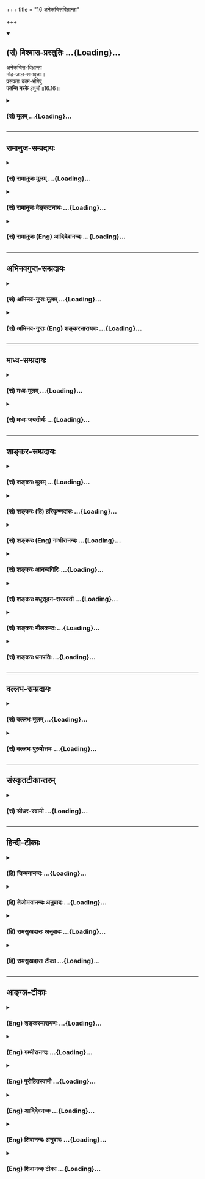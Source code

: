 +++
title = "16 अनेकचित्तविभ्रान्ता"

+++
<div class="js_include" newlevelforh1="2" title="(सं) विश्वास-प्रस्तुतिः" unfilled url="/mahAbhAratam/shlokashaH/06-bhIShma-parva/03-bhagavad-gItA-parva/saMskRtam/vishvAsa-prastutiH/16_daivAsura-sampad-vib/16_anekachittavibhrA.md">
<details open><summary><h2>(सं) विश्वास-प्रस्तुतिः ...{Loading}...</h2></summary>

अनेकचित्त-विभ्रान्ता  
मोह-जाल-समावृताः।  
प्रसक्ताः काम-भोगेषु  
**पतन्ति नरके** ऽशुचौ॥16.16॥
</details>
</div>
<div class="js_include collapsed" newlevelforh1="3" title="(सं) मूलम्" unfilled url="/mahAbhAratam/shlokashaH/06-bhIShma-parva/03-bhagavad-gItA-parva/saMskRtam/mUlam/16_daivAsura-sampad-vib/16_anekachittavibhrA.md">
<details><summary><h3>(सं) मूलम् ...{Loading}...</h3></summary>

अनेकचित्तविभ्रान्ता मोहजालसमावृताः।  
प्रसक्ताः कामभोगेषु पतन्ति नरकेऽशुचौ।।16.16।।
</details>
</div>


_________________
## रामानुज-सम्प्रदायः
<div class="js_include collapsed" newlevelforh1="3" title="(सं) रामानुजः मूलम्" unfilled url="/mahAbhAratam/shlokashaH/06-bhIShma-parva/03-bhagavad-gItA-parva/saMskRtam/rAmAnujaH/mUlam/16_daivAsura-sampad-vib/16_anekachittavibhrA.md">
<details><summary><h3>(सं) रामानुजः मूलम् ...{Loading}...</h3></summary>

।।16.16।। अदृष्टेश्वरादिसहकारम् ऋते स्वेन एव सर्वं कर्तुं शक्यम् इति
कृत्वा एवं कुर्याम् एतत् च कुर्याम् अन्यत् च कुर्याम् इति
**अनेकचित्तविभ्रान्ताः** -- अनेकचित्ततया विभ्रान्ताः एवंरूपेण मोहजालेन
**समावृताः** **कामभोगेषु** प्रकर्षेण **सक्ताः** मध्ये मृताः **अशुचौ नरके
पतन्ति।**

</details>
</div>
<div class="js_include collapsed" newlevelforh1="3" title="(सं) रामानुजः वेङ्कटनाथः" unfilled url="/mahAbhAratam/shlokashaH/06-bhIShma-parva/03-bhagavad-gItA-parva/saMskRtam/rAmAnujaH/venkaTanAthaH/16_daivAsura-sampad-vib/16_anekachittavibhrA.md">
<details><summary><h3>(सं) रामानुजः वेङ्कटनाथः ...{Loading}...</h3></summary>

  
  
।।16.16।। ईश्वरे न्यस्तभरा हि प्रायशो निश्चिताः; तद्व्यतिरेकमाह --
स्वेनैव सर्वमिति। इति कृत्वा -- इति मत्वेत्यर्थः। चिन्तारूपवृत्तियुक्तं
मन एव चित्तम्; तत्प्रवृत्तिभेदादनेकत्वोक्तिः तद्दर्शयतिएवं
कुर्यामित्यादिना। विभ्रान्ताः विक्षिप्ता इत्यर्थः। यद्वा
विभ्रान्तिर्विपरीतज्ञानम्; मोहस्त्वज्ञानम्। अथवाअन्यथा चिन्तितं कार्यं
देवेन कृतमन्यथा इति न्यायाच्चिन्तानामेव भ्रान्तिरूपत्वमाहएवं रूपेणेति। न
जातु कामः कामानामुपभोगेन शाम्यति। हविषा कृष्णवर्त्मेव भूय एवाभिवर्धते
\[वि.पु.4।10।23भाग.9।19।14म.भा.17।75।50मनुः.2।94\] इत्ययमर्थ उपसर्गेण
द्योत्यत इत्याहप्रकर्षेण सक्ता इति। इदं कृतमिदं कार्यमिदमन्यत्कृताकृतम्।
एवमीहासमायुक्तं कृतान्तः कुरुते वशे इत्युक्तमाहमध्ये मृता इति। अशुचौ
कामभोगे प्रसक्तानां तथाविधमेव फलमित्यभिप्रायेण नरकस्याशुचित्वविशेषणम्।
पूयरुधिरवसादिमयत्वं चाशुचित्वम्।  
  

</details>
</div>
<div class="js_include collapsed" newlevelforh1="3" title="(सं) रामानुजः (Eng) आदिदेवानन्दः" unfilled url="/mahAbhAratam/shlokashaH/06-bhIShma-parva/03-bhagavad-gItA-parva/saMskRtam/rAmAnujaH/english/AdidevAnandaH/16_daivAsura-sampad-vib/16_anekachittavibhrA.md">
<details><summary><h3>(सं) रामानुजः (Eng) आदिदेवानन्दः ...{Loading}...</h3></summary>

16.16 As do not accept the need for the help of past Karma and the Lord for their achievements and believe them to be only due to their own efforts, they are 'bewildered' by many thoughts, 'Thus I shall do, this I shall accomplish, and still another I shall achieve.' In this way they are ensnared by the net of delusion. Highly addicted to sensual enjoyments, they die in the middle of such enjoyments and fall into foul Naraka \[Naraka is sometimes translated as hell. This is the Christian conception. In the Hindu view it is purgatory where through intense sufferings the Jiva is purged of sins\].

</details>
</div>


_________________
## अभिनवगुप्त-सम्प्रदायः
<div class="js_include collapsed" newlevelforh1="3" title="(सं) अभिनव-गुप्तः मूलम्" unfilled url="/mahAbhAratam/shlokashaH/06-bhIShma-parva/03-bhagavad-gItA-parva/saMskRtam/abhinava-guptaH/mUlam/16_daivAsura-sampad-vib/16_anekachittavibhrA.md">
<details><summary><h3>(सं) अभिनव-गुप्तः मूलम् ...{Loading}...</h3></summary>

।।16.13 -- 16.16।। इहमद्येत्यादि अशुचौ इत्यन्तम्। अनेकचित्ता +++(A
अनेकचिन्ताः N अनेकचित्तविभ्रान्ताः)+++ इतिनिश्चयाभावात्। अशुचौ निरये;
अवीच्यादौ; जन्ममरणसन्ताने च।

</details>
</div>
<div class="js_include collapsed" newlevelforh1="3" title="(सं) अभिनव-गुप्तः (Eng) शङ्करनारायणः" unfilled url="/mahAbhAratam/shlokashaH/06-bhIShma-parva/03-bhagavad-gItA-parva/saMskRtam/abhinava-guptaH/english/shankaranArAyaNaH/16_daivAsura-sampad-vib/16_anekachittavibhrA.md">
<details><summary><h3>(सं) अभिनव-गुप्तः (Eng) शङ्करनारायणः ...{Loading}...</h3></summary>

16.13-16 Idam adya etc. upto asucau. Endowed with many thoughts etc.
For, they do not have any conviction. Into the hell and what is foul :
in the \[hell\] Avici and the like and in the regular succession of
birth and death.

</details>
</div>


_________________
## माध्व-सम्प्रदायः
<div class="js_include collapsed" newlevelforh1="3" title="(सं) मध्वः मूलम्" unfilled url="/mahAbhAratam/shlokashaH/06-bhIShma-parva/03-bhagavad-gItA-parva/saMskRtam/madhvaH/mUlam/16_daivAsura-sampad-vib/16_anekachittavibhrA.md">
<details><summary><h3>(सं) मध्वः मूलम् ...{Loading}...</h3></summary>

।।16.16।। Sri Madhvacharya did not comment on this sloka.,

</details>
</div>
<div class="js_include collapsed" newlevelforh1="3" title="(सं) मध्वः जयतीर्थः" unfilled url="/mahAbhAratam/shlokashaH/06-bhIShma-parva/03-bhagavad-gItA-parva/saMskRtam/madhvaH/jayatIrthaH/16_daivAsura-sampad-vib/16_anekachittavibhrA.md">
<details><summary><h3>(सं) मध्वः जयतीर्थः ...{Loading}...</h3></summary>

।।16.16।। Sri Jayatirtha did not comment on this sloka.  
  

</details>
</div>


_________________
## शाङ्कर-सम्प्रदायः
<div class="js_include collapsed" newlevelforh1="3" title="(सं) शङ्करः मूलम्" unfilled url="/mahAbhAratam/shlokashaH/06-bhIShma-parva/03-bhagavad-gItA-parva/saMskRtam/shankaraH/mUlam/16_daivAsura-sampad-vib/16_anekachittavibhrA.md">
<details><summary><h3>(सं) शङ्करः मूलम् ...{Loading}...</h3></summary>

।।16.16।। --,**अनेकचित्तविभ्रान्ताः** उक्तप्रकारैः अनेकैः चित्तैः विविधं
भ्रान्ताः अनेकचित्तविभ्रान्ताः; **मोहजालसमावृताः** मोहः अविवेकः अज्ञानं
तदेव जालमिव आवरणात्मकत्वात्; तेन समावृताः। **प्रसक्ताः कामभोगेषु**
तत्रैव निषण्णाः सन्तः तेन उपचितकल्मषाः **पतन्ति नरके अशुचौ**
वैतरण्यादौ।।

</details>
</div>
<div class="js_include collapsed" newlevelforh1="3" title="(सं) शङ्करः (हि) हरिकृष्णदासः" unfilled url="/mahAbhAratam/shlokashaH/06-bhIShma-parva/03-bhagavad-gItA-parva/saMskRtam/shankaraH/hindI/harikRShNadAsaH/16_daivAsura-sampad-vib/16_anekachittavibhrA.md">
<details><summary><h3>(सं) शङ्करः (हि) हरिकृष्णदासः ...{Loading}...</h3></summary>

।।16.16।। उपर्युक्त अनेक प्रकारके विचारोंसे भ्रान्तचित्त हुए और मोहरूप
जालमें फँसे हुए; अर्थात् अविवेक ही मोह है; वह जालकी भाँति फँसानेवाला
होनेसे जाल है; उसमे फँसे हुए; तथा विषय भोगोंमें अत्यन्त आसक्त हुए --
उन्हींमें गहरे डूबे हुए मनुष्य; उन भोगोंके द्वारा पापोंका सञ्चय करके;
वैतरणी आदि अशुद्ध नरकोंमें गिरते हैं।

</details>
</div>
<div class="js_include collapsed" newlevelforh1="3" title="(सं) शङ्करः (Eng) गम्भीरानन्दः" unfilled url="/mahAbhAratam/shlokashaH/06-bhIShma-parva/03-bhagavad-gItA-parva/saMskRtam/shankaraH/english/gambhIrAnandaH/16_daivAsura-sampad-vib/16_anekachittavibhrA.md">
<details><summary><h3>(सं) शङ्करः (Eng) गम्भीरानन्दः ...{Loading}...</h3></summary>

16.16 Aneka-citta-vibhrantah, bewildered by numerous thoughts,
confounded variously by thoughts of the kind stated above;
moha-jala-samavrtah, caught in the net of delusion-moha is
non-discrimination, lack of understanding; that itself is like a net
because of its nature of covering; enshrouded by that; prasaktah,
engrossed; kama-bhogesu, in the enjoyment of desirable objects, being
immersed in that itself; they patanti, fall, owing to the sins
accumulated thery; asucau, into a foul; narake, hell, such as Vaitarani.
\[Vaitarani: It is the most terrible place of punishment; a river filled
with all kinds of filth-blood, hair, bones etc., and running with great
impetuosity, hot and fetid. The other hells are Tamisra, Andhatamisra,
Raurava, Kumbhipaka, and so on.\]

</details>
</div>
<div class="js_include collapsed" newlevelforh1="3" title="(सं) शङ्करः आनन्दगिरिः" unfilled url="/mahAbhAratam/shlokashaH/06-bhIShma-parva/03-bhagavad-gItA-parva/saMskRtam/shankaraH/AnandagiriH/16_daivAsura-sampad-vib/16_anekachittavibhrA.md">
<details><summary><h3>(सं) शङ्करः आनन्दगिरिः ...{Loading}...</h3></summary>

।।16.16।। उक्तप्रकारविपर्ययेण कृत्याकृत्यविवेकविकलानां किं
स्यादित्यपेक्षायामाह -- **अनेकेति।** कामा विषयास्तेषां भोगेषु
तत्प्रयुक्तेषूपभोगेष्विति यावत्।

</details>
</div>
<div class="js_include collapsed" newlevelforh1="3" title="(सं) शङ्करः मधुसूदन-सरस्वती" unfilled url="/mahAbhAratam/shlokashaH/06-bhIShma-parva/03-bhagavad-gItA-parva/saMskRtam/shankaraH/madhusUdana-sarasvatI/16_daivAsura-sampad-vib/16_anekachittavibhrA.md">
<details><summary><h3>(सं) शङ्करः मधुसूदन-सरस्वती ...{Loading}...</h3></summary>

।।16.16।। अनेकेति। उक्तप्रकारैरनेकैश्चित्तैस्तत्तद्दुष्टसंकल्पैर्विविधं
भ्रान्ताः यतो मोहजालसमावृताः मोहो हिताहितवस्तुविवेकासामर्थ्यं तदेव
जालमावरणात्मकत्वेन बन्धहेतुत्वात्तेन सम्यगावृताः सर्वतो वेष्टिताः।
मत्स्या इव सूत्रमयेन जालेन परवशीकृता इत्यर्थः। अतएव स्वानिष्टसाधनेष्वपि
कामभोगेषु प्रसक्ताः सर्वथा तदेकपराः प्रतिक्षणमुपचीयमानकल्मषाः पतन्ति
नरके वैतरण्यादौ अशुचौ विण्मूत्रश्लेष्मादिपूर्णे।

</details>
</div>
<div class="js_include collapsed" newlevelforh1="3" title="(सं) शङ्करः नीलकण्ठः" unfilled url="/mahAbhAratam/shlokashaH/06-bhIShma-parva/03-bhagavad-gItA-parva/saMskRtam/shankaraH/nIlakaNThaH/16_daivAsura-sampad-vib/16_anekachittavibhrA.md">
<details><summary><h3>(सं) शङ्करः नीलकण्ठः ...{Loading}...</h3></summary>

।।16.16।। अनेकं नास्ति एकं चिन्तनीयं यस्य तदनेकं बहुषु विषयेषु
पूर्वोक्तेषु लग्नं चित्तं येषां ते अनेकचित्तास्ते च ते विभ्रान्ताश्च
किमिदमादौ साधनीयमिदमादौ साधनीयमिति विशेषेण भ्रान्त्याकुला
अनेकचित्तविभ्रान्ताः। मोहः असत्स्वपि सद्बुद्धिस्तदेव जालं तेन
सम्यगावृताः। प्रसक्ताः प्रकर्षेण लग्नाः। अशुचौ विण्मूत्रादिमये।

</details>
</div>
<div class="js_include collapsed" newlevelforh1="3" title="(सं) शङ्करः धनपतिः" unfilled url="/mahAbhAratam/shlokashaH/06-bhIShma-parva/03-bhagavad-gItA-parva/saMskRtam/shankaraH/dhanapatiH/16_daivAsura-sampad-vib/16_anekachittavibhrA.md">
<details><summary><h3>(सं) शङ्करः धनपतिः ...{Loading}...</h3></summary>

।।16.16।। एवमभिप्रायवन्त आसुराः कृत्याकत्यविवेकहीनाः कस्मिल्ँ लोके
गच्छन्तीत्याकाङ्क्षायामाह।
अनेकचित्तविभ्रान्ताःउक्तप्रकारेरनैकेश्चत्तैस्तदुष्टसंकल्पैर्विभ्रान्ताः
विवधं भ्रान्ताः मोहजालसमावृताः कार्याकार्यहिताहितसारसारहेयोपादेयाविवेको
मोहः स एव जालमिवावरणात्मकत्वात् तेन सभ्यगावृताः पक्षिण इव सूत्रमयेन
जालेन बन्धनं गताः प्रसक्ताः कामभोगेषु कामानां विषयाणामुपभोगेषु प्रकर्षेण
सक्ता आसक्तिं गताः तत्रैव निष्ण्णाः एतादृशाः सन्तस्तेनोपचीयमानकल्मषा
अशुचौ विण्मूत्रादिपूर्णे वैतरण्यादिरुपे नरके पतन्ति।

</details>
</div>


_________________
## वल्लभ-सम्प्रदायः
<div class="js_include collapsed" newlevelforh1="3" title="(सं) वल्लभः मूलम्" unfilled url="/mahAbhAratam/shlokashaH/06-bhIShma-parva/03-bhagavad-gItA-parva/saMskRtam/vallabhaH/mUlam/16_daivAsura-sampad-vib/16_anekachittavibhrA.md">
<details><summary><h3>(सं) वल्लभः मूलम् ...{Loading}...</h3></summary>

।।16.16।। अनेकेति। अज्ञश्चार्द्धप्रबुद्धश्च ब्रह्माहमिति यो वदेत्।
महानरकजालेषु पच्यते नात्र संशयः इति ब्रह्माण्डोक्तेः। दुर्ज्ञाः
कामोपभोगेषु प्रसक्ता अशुचौ नरके पतन्ति।

</details>
</div>
<div class="js_include collapsed" newlevelforh1="3" title="(सं) वल्लभः पुरुषोत्तमः" unfilled url="/mahAbhAratam/shlokashaH/06-bhIShma-parva/03-bhagavad-gItA-parva/saMskRtam/vallabhaH/puruShottamaH/16_daivAsura-sampad-vib/16_anekachittavibhrA.md">
<details><summary><h3>(सं) वल्लभः पुरुषोत्तमः ...{Loading}...</h3></summary>

  
  
।।16.16।। एवमभिनिविष्टानां फलमाह -- अनेकेति। अनेकेषु क्षुद्रादिदेवेषु
मनोरथेषु वा व्याप्तं चित्तं तेन,विभ्रान्ताः विशेषेण भ्रान्ता
विक्षिप्ताः; तेनैव भ्रान्तिपरिकल्पितेन मोहमयेन जालेन समावृताः
सम्यगावृताः शकुन्ता इव सूत्रजाले ततो निस्सरणासमर्थाः -- तत्रापि
चेन्मत्स्मरणादिकं कुर्युस्तदा तु न पतेरन्; किन्तु खगादिवत्
स्वकुटुम्बचिन्तनपराः; कामभोगेषु पूर्वोक्तरीत्या प्रसक्ताः सन्तः; अशुचौ
पापात्मके परमदुःखनिधाने नरके विषयसुखात्मके आसक्त्युत्पादके पतन्ति।
पतनोक्त्या वैवश्यं ज्ञापितम्।  
  

</details>
</div>


_________________
## संस्कृतटीकान्तरम्
<div class="js_include collapsed" newlevelforh1="3" title="(सं) श्रीधर-स्वामी" unfilled url="/mahAbhAratam/shlokashaH/06-bhIShma-parva/03-bhagavad-gItA-parva/saMskRtam/shrIdhara-svAmI/16_daivAsura-sampad-vib/16_anekachittavibhrA.md">
<details><summary><h3>(सं) श्रीधर-स्वामी ...{Loading}...</h3></summary>

।।16.16।। एवंभूता यत्प्राप्नुवन्ति तच्छृणु **-- अनेकेति।** अनेकेषु
मनोरथेषु प्रवृत्तं चित्तमनेकचित्तं तेन विभ्रान्ताः विक्षिप्ताः मोहमयेन
जालेन समावृताः; मत्स्या इव सूत्रमयेन जानेन यन्त्रिताः। एवं कामभोगेषु
सक्ता अभिनिविष्टाः सन्तोऽशुचौ कश्मले नरके पतन्ति।

</details>
</div>


_________________
## हिन्दी-टीकाः
<div class="js_include collapsed" newlevelforh1="3" title="(हि) चिन्मयानन्दः" unfilled url="/mahAbhAratam/shlokashaH/06-bhIShma-parva/03-bhagavad-gItA-parva/hindI/chinmayAnandaH/16_daivAsura-sampad-vib/16_anekachittavibhrA.md">
<details><summary><h3>(हि) चिन्मयानन्दः ...{Loading}...</h3></summary>

।।16.16।। अनेकचित्त विभ्रान्ता आत्मकेन्द्रित और विषयासक्त पुरुष का मन
सदैव अस्थिर रहता है। अनेक प्रकार की भ्रामक कल्पनाओं में वह अपनी मन की
एकाग्रता की क्षमता को क्षीण कर लेता है। मोहजाल समावृता यदि ऐसे आसुरी
पुरुष का मन सारहीन स्वप्नों में बिखरा होता है; तो उसकी बुद्धि की स्थिति
भी दयनीय ही होती है। विवेक और निर्णय की उसकी क्षमता मोह और असत् मूल्यों
में फँस जाती है। आश्रियविहीन बुद्धि किस प्रकार उचित निर्णय और जीवन का
सही मूल्यांकन कर सकती है ऐसे दोषपूर्ण मन और बुद्धि के द्वारा जगत् का
अवलोकन करने पर सर्वत्र विषमता और विकृति के ही दर्शन होंगे; समता और
संस्कृति के नहीं। विषयों में आसक्त जिस पुरुष की बुद्धि मोह से आच्छादित हो
और मन विक्षेपों से अशान्त हो; तो उसकी इन्द्रियाँ भी असंयमित ही होंगी।
यदि कार की चालकशक्ति ही मदोन्मत्त हो; तो कार की गति भी संयमित नहीं हो
सकती। इस लिए; ऐसे आसुरी स्वभाव के पुरुष विषयभोगों में अत्यधिक आसक्त
हो,जाते हैं। वे अपवित्र नरक में गिरते हैं शरीर से थके; मन से भ्रमित और
बुद्धि से विचलित ये लोग यहीं पर स्वनिर्मित नरक में रहते हैं तथा अपने दुख
और कष्ट सभी को वितरित करते हैं। इस तथ्य को समझने के लिए हमें कोई महान्
दार्शनिक होने की आवश्यकता नहीं है। मनुष्य में यह सार्मथ्य है कि वह समता
के दर्शन से नरक को स्वर्ग में परिवर्तित कर सकता है और विषमता के दर्शन से
स्वर्ग को नरक भी बना सकता है। अयुक्त व्यक्तित्व का पुरुष किसी भी स्थिति
में शान्ति और पूर्णता का अनुभव नहीं करता। यदि समस्त वातावरण और
परिस्थितियाँ अनुकूल भी हों; तो वह अपनी आन्तरिक पीड़ा और दुख के द्वारा
उन्हें प्रतिकूल बना देता है। यदि इन आसुरी गुणों से युक्त केवल एक व्यक्ति
भी सुखद परिस्थितियों को दुखद बना सकता है; तो हम उस जगत् की दशा की
भलीभांति कल्पना कर सकते हैं जहाँ बहुसंख्यक लोगों की कमअधिक मात्रा में ये
ही धारणायें होती हैं। स्वर्ग और नरक का होना हमारे अन्तकरण की समता और
विषमता पर निर्भर करता है। आगे कहते हैं

</details>
</div>
<div class="js_include collapsed" newlevelforh1="3" title="(हि) तेजोमयानन्दः अनुवादः" unfilled url="/mahAbhAratam/shlokashaH/06-bhIShma-parva/03-bhagavad-gItA-parva/hindI/tejomayAnandaH/anuvAdaH/16_daivAsura-sampad-vib/16_anekachittavibhrA.md">
<details><summary><h3>(हि) तेजोमयानन्दः अनुवादः ...{Loading}...</h3></summary>

।।16.16।। अनेक प्रकार से भ्रमित चित्त वाले, मोह जाल में फँसे तथा
विषयभोगों में आसक्त ये लोग घोर, अपवित्र नरक में गिरते हैं।।

</details>
</div>
<div class="js_include collapsed" newlevelforh1="3" title="(हि) रामसुखदासः अनुवादः" unfilled url="/mahAbhAratam/shlokashaH/06-bhIShma-parva/03-bhagavad-gItA-parva/hindI/rAmasukhadAsaH/anuvAdaH/16_daivAsura-sampad-vib/16_anekachittavibhrA.md">
<details><summary><h3>(हि) रामसुखदासः अनुवादः ...{Loading}...</h3></summary>

।।16.16।। कामनाओंके कारण तरह-तरहसे भ्रमित चित्तवाले, मोह-जालमें अच्छी
तरहसे फँसे हुए तथा पदार्थों और भोगोंमें अत्यन्त आसक्त रहनेवाले मनुष्य
भयङ्कर नरकोंमें गिरते हैं।

</details>
</div>
<div class="js_include collapsed" newlevelforh1="3" title="(हि) रामसुखदासः टीका" unfilled url="/mahAbhAratam/shlokashaH/06-bhIShma-parva/03-bhagavad-gItA-parva/hindI/rAmasukhadAsaH/TIkA/16_daivAsura-sampad-vib/16_anekachittavibhrA.md">
<details><summary><h3>(हि) रामसुखदासः टीका ...{Loading}...</h3></summary>

।।16.16।।***व्याख्या --***  **अनेकचित्तविभ्रान्ताः --** उन आसुर
मनुष्योंका एक निश्चय न होनेसे उनके मनमें अनेक तरहकी चाहना होती है; और उस
एकएक चाहनाकी पूर्तिके लिये अनेक तरहके उपाय होते हैं तथा उन उपायोंके
विषयमें उनका अनेक तरहका चिन्तन होता है। उनका चित्त किसी एक बातपर स्थिर
नहीं रहता; अनेक तरहसे भटकता ही रहता है।**मोहजालसमावृताः --** जडका
उद्देश्य होनेसे वे मोहजालसे ढके रहते हैं। मोहजालका तात्पर्य है कि
तेरहवेंसे पन्द्रहवें श्लोकतक काम; क्रोध और अभिमानको लेकर जितने मनोरथ
बताये गये हैं; उन सबसे वे अच्छी तरहसे आवृत रहते हैं अतः उनसे वे कभी
छूटते नहीं। जैसे मछली जालमें फँस जाती है; ऐसे ही वे प्राणी मनोरथरूप
मोहजालमें फँसे रहते हैं। उनके मनोरथोंमें भी केवल एक तरफ ही वृत्ति नहीं
होती; प्रत्युत दूसरी तरफ भी वृत्ति रहती है जैसे -- इतना धन तो मिल जायगा;
पर उसमें अमुकअमुक बाधा लग जायगी तो हमारे पास दो नम्बरकी इतनी पूँजी है;
इसका पता राजकीय अधिकारियोंको लग जायगा तो हमारे मुनीम; नौकर आदि हमारी
शिकायत कर देंगे तो हम अमुक व्यक्तिको मार देंगे; पर हमारी न चली और दशा
विपरीत हो गयी तो हम अमुकका नुकसान करेंगे; पर उससे हमारा नुकसान हो गया तो
-- इस प्रकार मोहजालमें फँसे हुए आसुरी सम्पदावालोंमें काम; क्रोध और
अभिमानके साथसाथ भय भी बना रहता है। इसलिये वे निश्चय नहीं कर पाते। कहींपर
जाते हैं ठीक करनेके लिये; पर हो जाता है बेठीक मनोरथ सिद्ध न होनेसे उनको
जो दुःख होता है; उसको तो वे ही जानते हैं**प्रसक्ताः कामभोगेषु --** वस्तु
आदिका संग्रह करने और उसका उपभोग करनेमें तथा मानबड़ाई; सुखआराम आदिमें वे
अत्यन्त आसक्त रहते हैं।  
  
**पतन्ति नरकेऽशुचौ --** मोहजाल उनके लिये जीतेजी ही नरक है और मरनेके बाद
उन्हें कुम्भीपाक; महारौरव आदि स्थानविशेष नरकोंकी प्राप्ति होती है। उन
नरकोंमें भी वे घोर यातनावाले नरकोंमें गिरते हैं। **नरके अशुचौ** कहनेका
तात्पर्य यह है कि जिन नरकोंमें महान् असह्य यातना और भयंकर दुःख दिया जाता
है; ऐसे घोर नरकोंमें वे गिरते हैं **(टिप्पणी प₀ 822)** क्योंकि जिनकी
जैसी स्थिति होती है; मरनेके बाद भी उनकी वैसी (स्थितिके अनुसार) ही गति
होती है।  
  
***सम्बन्ध --***  भगवत्प्राप्तिके उद्देश्यसे विमुख हुए
आसुरीसम्पदावालोंके दुराचारोंका फल नरकप्राप्ति बताकर; दुराचारोंद्वारा
बोये गये दुर्भावोंसे वर्तमानमें उनकी कितनी भयंकर दुर्दशा होती है और
भविष्यमें उसका क्या परिणाम होता है -- इसे बतानेके लिये आगेका (चार
श्लोकोंका) प्रकरण आरम्भ करते हैं।

</details>
</div>


_________________
## आङ्ग्ल-टीकाः
<div class="js_include collapsed" newlevelforh1="3" title="(Eng) शङ्करनारायणः" unfilled url="/mahAbhAratam/shlokashaH/06-bhIShma-parva/03-bhagavad-gItA-parva/english/shankaranArAyaNaH/16_daivAsura-sampad-vib/16_anekachittavibhrA.md">
<details><summary><h3>(Eng) शङ्करनारायणः ...{Loading}...</h3></summary>

16.16. Endowed with many thoughts; confused highly; enslaved simply by their delusion; and addicated to the gratification of desires; they fall into the hell and into what is foul.

</details>
</div>
<div class="js_include collapsed" newlevelforh1="3" title="(Eng) गम्भीरानन्दः" unfilled url="/mahAbhAratam/shlokashaH/06-bhIShma-parva/03-bhagavad-gItA-parva/english/gambhIrAnandaH/16_daivAsura-sampad-vib/16_anekachittavibhrA.md">
<details><summary><h3>(Eng) गम्भीरानन्दः ...{Loading}...</h3></summary>

16.16 Bewildered by numerous thoughts, caught in the net of delusion,
(and) engrossed in the enjoyment of desirable objects, they fall into a foul hell.

</details>
</div>
<div class="js_include collapsed" newlevelforh1="3" title="(Eng) पुरोहितस्वामी" unfilled url="/mahAbhAratam/shlokashaH/06-bhIShma-parva/03-bhagavad-gItA-parva/english/purohitasvAmI/16_daivAsura-sampad-vib/16_anekachittavibhrA.md">
<details><summary><h3>(Eng) पुरोहितस्वामी ...{Loading}...</h3></summary>

16.16 Perplexed by discordant thoughts, entangled in the snares of desire, infatuated by passion, they sink into the horrors of hell.

</details>
</div>
<div class="js_include collapsed" newlevelforh1="3" title="(Eng) आदिदेवनन्दः" unfilled url="/mahAbhAratam/shlokashaH/06-bhIShma-parva/03-bhagavad-gItA-parva/english/AdidevanandaH/16_daivAsura-sampad-vib/16_anekachittavibhrA.md">
<details><summary><h3>(Eng) आदिदेवनन्दः ...{Loading}...</h3></summary>

16.16 Bewildered by many thoughts, ensnared by the net of delusion,
addicted to sensual enjoyments, they fall into a foul Naraka.

</details>
</div>
<div class="js_include collapsed" newlevelforh1="3" title="(Eng) शिवानन्दः अनुवादः" unfilled url="/mahAbhAratam/shlokashaH/06-bhIShma-parva/03-bhagavad-gItA-parva/english/shivAnandaH/anuvAdaH/16_daivAsura-sampad-vib/16_anekachittavibhrA.md">
<details><summary><h3>(Eng) शिवानन्दः अनुवादः ...{Loading}...</h3></summary>

16.16 Bewildered by many a fancy, entangled in the snare of delusion,
addicted to the gratification of lust, they fall into a foul hell.

</details>
</div>
<div class="js_include collapsed" newlevelforh1="3" title="(Eng) शिवानन्दः टीका" unfilled url="/mahAbhAratam/shlokashaH/06-bhIShma-parva/03-bhagavad-gItA-parva/english/shivAnandaH/TIkA/16_daivAsura-sampad-vib/16_anekachittavibhrA.md">
<details><summary><h3>(Eng) शिवानन्दः टीका ...{Loading}...</h3></summary>

16.16 अनेकचित्तविभ्रान्ताः bewildred by many a fancy; मोहजालसमावृताः
entangled in the snare of delusion; प्रसक्ताः addicted; कामभोगेषु to the gratification of lust; पतन्ति (they) fall; नरके into hell; अशुचौ
foul.Commentary Just as a man utters many incoherent words when he gets delirium or high fever; so also these diabolical men prattle about their desires; sensual enjoyment; etc. They commit,countless sins and so they fall into a foul hell such as the Vaitarani. Delusion is a snare because those who are deluded are entrapped. They are caught like fish in the meshes of the net of delusion. They are enveloped by the net on four sides. They are bewildered as to what to do first and what next. As they are enveloped or covered by delusion; they are bewildered in various ways by entertaining various evil thoughts. They have no discrimination between the proper or beneficial and improper or harmful Sadhanas. The lack of the knowledge of the distinction between these two is Moha. As Mohas is a veil and a cause of bondage it is compared to a net.All the alities mentioned above lead to downfall.

</details>
</div>
